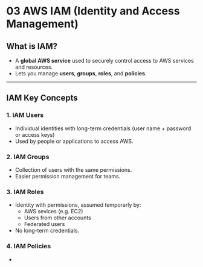 # 03 AWS IAM (Identity and Access Management)

## What is IAM?
- A **global AWS service** used to securely control access to AWS services and resources.
- Lets you manage **users**, **groups**, **roles**, and **policies**.

---

## IAM Key Concepts

### 1. IAM Users
- Individual identities with long-term credentials (user name + password or access keys)
- Used by people or applications to access AWS.

### 2. IAM Groups
- Collection of users with the same permissions.
- Easier permission management for teams.

### 3. IAM Roles
- Identity with permissions, assumed temporarly by:
  - AWS sevices (e.g. EC2)
  - Users from other accounts
  - Federated users
- No long-term credentials.

### 4. IAM Policies
-
